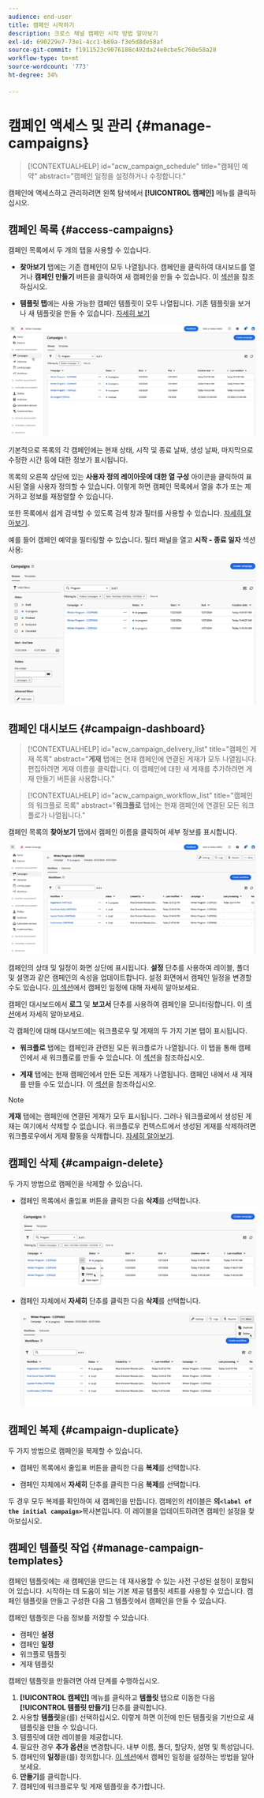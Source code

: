 ```yaml
---
audience: end-user
title: 캠페인 시작하기
description: 크로스 채널 캠페인 시작 방법 알아보기
exl-id: 690229e7-73e1-4cc1-b69a-f3e5d8de58af
source-git-commit: f1911523c9076188c492da24e0cbe5c760e58a28
workflow-type: tm+mt
source-wordcount: '773'
ht-degree: 34%

---
```


# 캠페인 액세스 및 관리 {#manage-campaigns}

>[!CONTEXTUALHELP]
>id="acw_campaign_schedule"
>title="캠페인 예약"
>abstract="캠페인 일정을 설정하거나 수정합니다."

캠페인에 액세스하고 관리하려면 왼쪽 탐색에서 **[!UICONTROL 캠페인]** 메뉴를 클릭하십시오.

## 캠페인 목록 {#access-campaigns}

캠페인 목록에서 두 개의 탭을 사용할 수 있습니다.

* **찾아보기** 탭에는 기존 캠페인이 모두 나열됩니다. 캠페인을 클릭하여 대시보드를 열거나 **캠페인 만들기** 버튼을 클릭하여 새 캠페인을 만들 수 있습니다. 이 [섹션](create-campaigns.md#create-campaigns)을 참조하십시오.

* **템플릿 탭**&#x200B;에는 사용 가능한 캠페인 템플릿이 모두 나열됩니다. 기존 템플릿을 보거나 새 템플릿을 만들 수 있습니다. [자세히 보기](#manage-campaign-templates)

![설명: 찾아보기 및 템플릿 탭과 캠페인을 만들거나 볼 수 있는 옵션이 표시되는 캠페인 목록 화면입니다.](assets/campaign-list.png)

기본적으로 목록의 각 캠페인에는 현재 상태, 시작 및 종료 날짜, 생성 날짜, 마지막으로 수정한 시간 등에 대한 정보가 표시됩니다.

목록의 오른쪽 상단에 있는 **사용자 정의 레이아웃에 대한 열 구성** 아이콘을 클릭하여 표시된 열을 사용자 정의할 수 있습니다. 이렇게 하면 캠페인 목록에서 열을 추가 또는 제거하고 정보를 재정렬할 수 있습니다.

또한 목록에서 쉽게 검색할 수 있도록 검색 창과 필터를 사용할 수 있습니다. [자세히 알아보기](../get-started/user-interface.md#list-screens).

예를 들어 캠페인 예약을 필터링할 수 있습니다. 필터 패널을 열고 **시작 - 종료 일자** 섹션 사용:

![설명: 시작 날짜와 종료 날짜별로 캠페인을 필터링할 수 있는 옵션을 표시하는 필터 패널](assets/campaign-filter-on-dates.png)

## 캠페인 대시보드 {#campaign-dashboard}

>[!CONTEXTUALHELP]
>id="acw_campaign_delivery_list"
>title="캠페인 게재 목록"
>abstract="**게재** 탭에는 현재 캠페인에 연결된 게재가 모두 나열됩니다. 편집하려면 게재 이름을 클릭합니다. 이 캠페인에 대한 새 게재를 추가하려면 게재 만들기 버튼을 사용합니다."

>[!CONTEXTUALHELP]
>id="acw_campaign_workflow_list"
>title="캠페인의 워크플로 목록"
>abstract="**워크플로** 탭에는 현재 캠페인에 연결된 모든 워크플로가 나열됩니다."

캠페인 목록의 **찾아보기** 탭에서 캠페인 이름을 클릭하여 세부 정보를 표시합니다.

![설명: 워크플로우 및 게재의 상태, 일정 및 탭을 표시하는 캠페인 대시보드 화면](assets/campaign-dashboard.png)

캠페인의 상태 및 일정이 화면 상단에 표시됩니다. **설정** 단추를 사용하여 레이블, 폴더 및 설명과 같은 캠페인의 속성을 업데이트합니다. 설정 화면에서 캠페인 일정을 변경할 수도 있습니다. [이 섹션](create-campaigns.md#campaign-schedule)에서 캠페인 일정에 대해 자세히 알아보세요.

캠페인 대시보드에서 **로그** 및 **보고서** 단추를 사용하여 캠페인을 모니터링합니다. 이 [섹션](create-campaigns.md#create-campaigns)에서 자세히 알아보세요.

각 캠페인에 대해 대시보드에는 워크플로우 및 게재의 두 가지 기본 탭이 표시됩니다.

* **워크플로** 탭에는 캠페인과 관련된 모든 워크플로가 나열됩니다. 이 탭을 통해 캠페인에서 새 워크플로를 만들 수 있습니다. 이 [섹션](create-campaigns.md#create-campaigns)을 참조하십시오.

* **게재** 탭에는 현재 캠페인에서 만든 모든 게재가 나열됩니다. 캠페인 내에서 새 게재를 만들 수도 있습니다. 이 [섹션](create-campaigns.md#create-campaigns)을 참조하십시오.

>[!NOTE]
>
>**게재** 탭에는 캠페인에 연결된 게재가 모두 표시됩니다. 그러나 워크플로에서 생성된 게재는 여기에서 삭제할 수 없습니다. 워크플로우 컨텍스트에서 생성된 게재를 삭제하려면 워크플로우에서 게재 활동을 삭제합니다. [자세히 알아보기](../msg/gs-messages.md#delivery-delete).

## 캠페인 삭제 {#campaign-delete}

두 가지 방법으로 캠페인을 삭제할 수 있습니다.

* 캠페인 목록에서 줄임표 버튼을 클릭한 다음 **삭제**&#x200B;를 선택합니다.

  ![설명: 줄임표 단추와 삭제 옵션을 보여 주는 캠페인 목록 화면입니다](assets/delete-a-campaign-from-list.png)

* 캠페인 자체에서 **자세히** 단추를 클릭한 다음 **삭제**&#x200B;를 선택합니다.

  ![설명: 자세히 단추와 삭제 옵션을 표시하는 캠페인 대시보드 화면](assets/delete-a-campaign-from-dashboard.png)

## 캠페인 복제 {#campaign-duplicate}

두 가지 방법으로 캠페인을 복제할 수 있습니다.

* 캠페인 목록에서 줄임표 버튼을 클릭한 다음 **복제**&#x200B;를 선택합니다.

* 캠페인 자체에서 **자세히** 단추를 클릭한 다음 **복제**&#x200B;를 선택합니다.

두 경우 모두 복제를 확인하여 새 캠페인을 만듭니다. 캠페인의 레이블은 **의`<label of the initial campaign>`**&#x200B;복사본입니다. 이 레이블을 업데이트하려면 캠페인 설정을 찾아보십시오.

## 캠페인 템플릿 작업 {#manage-campaign-templates}

캠페인 템플릿에는 새 캠페인을 만드는 데 재사용할 수 있는 사전 구성된 설정이 포함되어 있습니다. 시작하는 데 도움이 되는 기본 제공 템플릿 세트를 사용할 수 있습니다. 캠페인 템플릿을 만들고 구성한 다음 그 템플릿에서 캠페인을 만들 수 있습니다.

캠페인 템플릿은 다음 정보를 저장할 수 있습니다.

* 캠페인 **설정**
* 캠페인 **일정**
* 워크플로 템플릿
* 게재 템플릿

캠페인 템플릿을 만들려면 아래 단계를 수행하십시오.

1. **[!UICONTROL 캠페인]** 메뉴를 클릭하고 **템플릿** 탭으로 이동한 다음 **[!UICONTROL 템플릿 만들기]** 단추를 클릭합니다.
1. 사용할 **템플릿**&#x200B;을(를) 선택하십시오. 이렇게 하면 이전에 만든 템플릿을 기반으로 새 템플릿을 만들 수 있습니다.
1. 템플릿에 대한 레이블을 제공합니다.
1. 필요한 경우 **추가 옵션**&#x200B;을 변경합니다. 내부 이름, 폴더, 할당자, 설명 및 특성입니다.
1. 캠페인의 **일정**&#x200B;을(를) 정의합니다. [이 섹션](create-campaigns.md#campaign-schedule)에서 캠페인 일정을 설정하는 방법을 알아보세요.
1. **만들기**&#x200B;를 클릭합니다.
1. 캠페인에 워크플로우 및 게재 템플릿을 추가합니다.